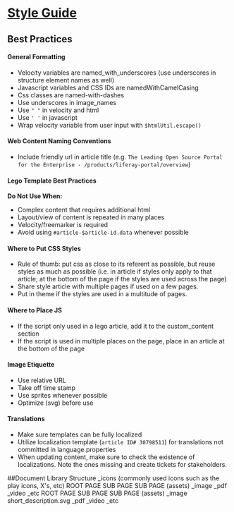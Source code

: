 [Style Guide](http://htmlpreview.github.io/?https://github.com/ryanschuhler/lrdcom-recipes/blob/master/style-guide/style_guide.html)
======
## Best Practices
#### General Formatting
* Velocity variables are named_with_underscores (use underscores in structure element names as well)
* Javascript variables and CSS IDs are namedWithCamelCasing
* Css classes are named-with-dashes
* Use underscores in image_names
* Use `" "` in velocity and html
* Use `' '` in javascript
* Wrap velocity variable from user input with `$htmlUtil.escape()`

#### Web Content Naming Conventions
* Include friendly url in article title (e.g. `The Leading Open Source Portal for the Enterprise - /products/liferay-portal/overview`)

#### Lego Template Best Practices
**Do Not Use When:**
* Complex content that requires additional html
* Layout/view of content is repeated in many places
* Velocity/freemarker is required
* Avoid using `#article-$article-id.data` whenever possible

#### Where to Put CSS Styles
* Rule of thumb: put css as close to its referent as possible, but reuse styles as much as possible (i.e. in article if styles only apply to that article; at the bottom of the page if the styles are used across the page)
* Share style article with multiple pages if used on a few pages.
* Put in theme if the styles are used in a multitude of pages.

#### Where to Place JS
* If the script only used in a lego article, add it to the custom_content section
* If the script is used in multiple places on the page, place in an article at the bottom of the page

#### Image Etiquette
* Use relative URL
* Take off time stamp
* Use sprites whenever possible
* Optimize (svg) before use

#### Translations
* Make sure templates can be fully localized
* Utilize localization template (`article ID# 30798511`) for translations not committed in language.properties
* When updating content, make sure to check the existence of localizations. Note the ones missing and create tickets for stakeholders.

##Document Library Structure
	_icons (commonly used icons such as the play icons, X's, etc)
	ROOT PAGE
		SUB PAGE
		SUB PAGE (assets)
			_image
			_pdf
			_video
			_etc
	ROOT PAGE
		SUB PAGE
		SUB PAGE (assets)
			_image
				short_description.svg
			_pdf
			_video
			_etc
